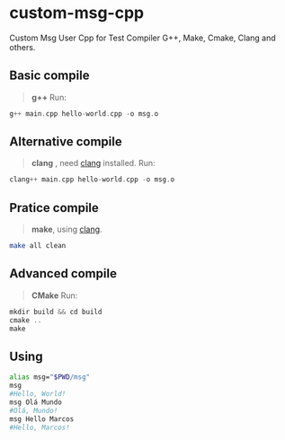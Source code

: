 # custom-msg-cpp

Custom Msg User Cpp for Test Compiler G++, Make, Cmake, Clang and others.

## Basic compile
> **g++**
Run:
```cpp
g++ main.cpp hello-world.cpp -o msg.o
```

## Alternative compile
> **clang** , need [clang](https://clang.llvm.org/) installed.
Run:
```cpp
clang++ main.cpp hello-world.cpp -o msg.o
```

## Pratice compile
> **make**, using [clang](https://wiki.gentoo.org/wiki/Clang).
```sh
make all clean
```

## Advanced compile
> **CMake**
Run:
```cpp
mkdir build && cd build
cmake ..
make
```

## Using
```sh
alias msg="$PWD/msg"
msg
#Hello, World!
msg Olá Mundo
#Olá, Mundo!
msg Hello Marcos
#Hello, Marcos!
```

